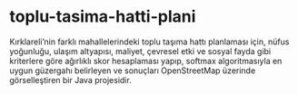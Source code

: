 # toplu-tasima-hatti-plani
Kırklareli’nin farklı mahallelerindeki toplu taşıma hattı planlaması için, nüfus yoğunluğu, ulaşım altyapısı, maliyet, çevresel etki ve sosyal fayda gibi kriterlere göre ağırlıklı skor hesaplaması yapıp, softmax algoritmasıyla en uygun güzergahı belirleyen ve sonuçları OpenStreetMap üzerinde görselleştiren bir Java projesidir.

